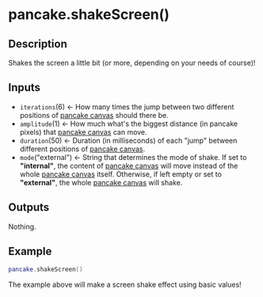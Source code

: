 # pancake.shakeScreen()

## Description

Shakes the screen a little bit (or more, depending on your needs of course)!

## Inputs

- `iterations`(6) <- How many times the jump between two different positions of [pancake canvas](/documentation/topics/pancake_canvas) should there be.
- `amplitude`(1) <- How much what's the biggest distance (in pancake pixels) that [pancake canvas](/documentation/topics/pancake_canvas) can move.
- `duration`(50) <- Duration (in milliseconds) of each "jump" between different positions of [pancake canvas](/documentation/topics/pancake_canvas).
- `mode`("external") <- String that determines the mode of shake. If set to **"internal"**, the content of [pancake canvas](/documentation/topics/pancake_canvas) will move instead of the whole [pancake canvas](/documentation/topics/pancake_canvas) itself. Otherwise, if left empty or set to **"external"**, the whole [pancake canvas](/documentation/topics/pancake_canvas) will shake.

## Outputs

Nothing.

## Example

```lua
pancake.shakeScreen()
```

The example above will make a screen shake effect using basic values!
